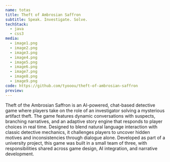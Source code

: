 ```yaml
---
name: totas
title: Theft of Ambrosian Saffron
subtitle: Speak. Investigate. Solve.
techStack:
  - java
  - css3
media:
  - image1.png
  - image2.png
  - image3.png
  - image4.png
  - image5.png
  - image6.png
  - image7.png
  - image8.png
  - image9.png
code: https://github.com/tyooou/theft-of-ambrosian-saffron
preview:
---
```


Theft of the Ambrosian Saffron is an AI-powered, chat-based detective game where players take on the role of an investigator solving a mysterious artifact theft. The game features dynamic conversations with suspects, branching narratives, and an adaptive story engine that responds to player choices in real time. Designed to blend natural language interaction with classic detective mechanics, it challenges players to uncover hidden motives and inconsistencies through dialogue alone. Developed as part of a university project, this game was built in a small team of three, with responsibilities shared across game design, AI integration, and narrative development.
